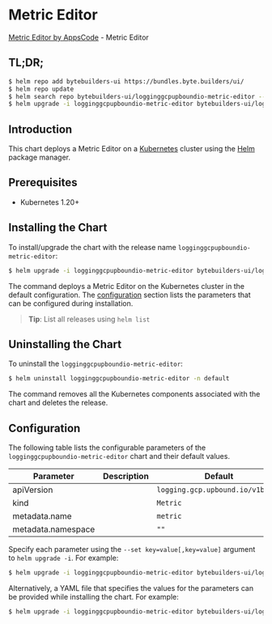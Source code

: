 # Metric Editor

[Metric Editor by AppsCode](https://byte.builders) - Metric Editor

## TL;DR;

```bash
$ helm repo add bytebuilders-ui https://bundles.byte.builders/ui/
$ helm repo update
$ helm search repo bytebuilders-ui/logginggcpupboundio-metric-editor --version=v0.4.18
$ helm upgrade -i logginggcpupboundio-metric-editor bytebuilders-ui/logginggcpupboundio-metric-editor -n default --create-namespace --version=v0.4.18
```

## Introduction

This chart deploys a Metric Editor on a [Kubernetes](http://kubernetes.io) cluster using the [Helm](https://helm.sh) package manager.

## Prerequisites

- Kubernetes 1.20+

## Installing the Chart

To install/upgrade the chart with the release name `logginggcpupboundio-metric-editor`:

```bash
$ helm upgrade -i logginggcpupboundio-metric-editor bytebuilders-ui/logginggcpupboundio-metric-editor -n default --create-namespace --version=v0.4.18
```

The command deploys a Metric Editor on the Kubernetes cluster in the default configuration. The [configuration](#configuration) section lists the parameters that can be configured during installation.

> **Tip**: List all releases using `helm list`

## Uninstalling the Chart

To uninstall the `logginggcpupboundio-metric-editor`:

```bash
$ helm uninstall logginggcpupboundio-metric-editor -n default
```

The command removes all the Kubernetes components associated with the chart and deletes the release.

## Configuration

The following table lists the configurable parameters of the `logginggcpupboundio-metric-editor` chart and their default values.

|     Parameter      | Description |                   Default                   |
|--------------------|-------------|---------------------------------------------|
| apiVersion         |             | <code>logging.gcp.upbound.io/v1beta1</code> |
| kind               |             | <code>Metric</code>                         |
| metadata.name      |             | <code>metric</code>                         |
| metadata.namespace |             | <code>""</code>                             |


Specify each parameter using the `--set key=value[,key=value]` argument to `helm upgrade -i`. For example:

```bash
$ helm upgrade -i logginggcpupboundio-metric-editor bytebuilders-ui/logginggcpupboundio-metric-editor -n default --create-namespace --version=v0.4.18 --set apiVersion=logging.gcp.upbound.io/v1beta1
```

Alternatively, a YAML file that specifies the values for the parameters can be provided while
installing the chart. For example:

```bash
$ helm upgrade -i logginggcpupboundio-metric-editor bytebuilders-ui/logginggcpupboundio-metric-editor -n default --create-namespace --version=v0.4.18 --values values.yaml
```
